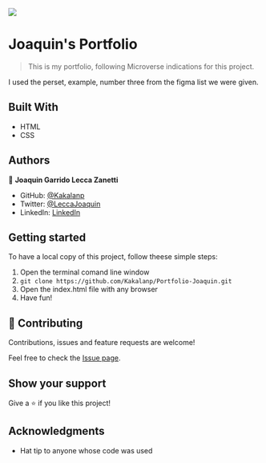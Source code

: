 ![](https://img.shields.io/badge/Microverse-blueviolet)

# Joaquin's Portfolio

> This is my portfolio, following Microverse indications for this project.

I used the perset, example, number three from the figma list we were given.

## Built With

- HTML
- CSS

## Authors

👤 **Joaquin Garrido Lecca Zanetti**

- GitHub: [@Kakalanp](https://github.com/Kakalanp)
- Twitter: [@LeccaJoaquin](https://twitter.com/LeccaJoaquin)
- LinkedIn: [LinkedIn](https://www.linkedin.com/in/joaquín-garrido-lecca-zanetti-623583204/)

## Getting started

To have a local copy of this project, follow theese simple steps:

1. Open the terminal comand line window
2. `git clone https://github.com/Kakalanp/Portfolio-Joaquin.git`
3. Open the index.html file with any browser
4. Have fun!

## 🤝 Contributing

Contributions, issues and feature requests are welcome!

Feel free to check the [Issue page](https://github.com/Kakalanp/Portfolio-Joaquin/issues).

## Show your support

Give a ⭐️ if you like this project!

## Acknowledgments

- Hat tip to anyone whose code was used


